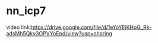 # nn_icp7
video link:https://drive.google.com/file/d/1eYoYEjKHoG_Rk-adsMh5Qkv3OPVYoEpd/view?usp=sharing
